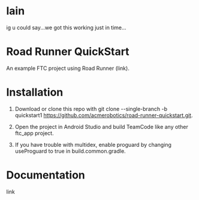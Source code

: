 # lain
ig u could say...we got this working just in time...
# Road Runner QuickStart
An example FTC project using Road Runner (link).
# Installation
1.  Download or clone this repo with git clone --single-branch -b quickstart1 https://github.com/acmerobotics/road-runner-quickstart.git.

2.  Open the project in Android Studio and build TeamCode like any other ftc_app project.

3.  If you have trouble with multidex, enable proguard by changing useProguard to true in build.common.gradle.
# Documentation
link
